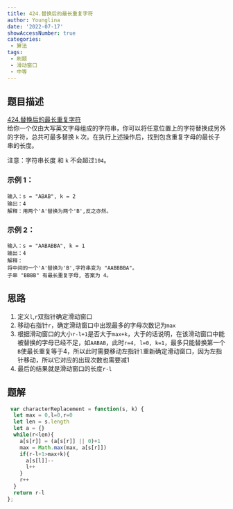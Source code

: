 ```yaml
---
title: 424.替换后的最长重复字符
author: Younglina
date: '2022-07-17'
showAccessNumber: true
categories:
 - 算法
tags:
 - 刷题
 - 滑动窗口
 - 中等
---
```

## 题目描述
[424.替换后的最长重复字符](https://leetcode-cn.com/problems/longest-repeating-character-replacement/)  
给你一个仅由大写英文字母组成的字符串，你可以将任意位置上的字符替换成另外的字符，总共可最多替换 `k` 次。在执行上述操作后，找到包含重复字母的最长子串的长度。

注意：字符串长度 和 `k` 不会超过`104`。

### 示例 1：
```
输入：s = "ABAB", k = 2
输出：4
解释：用两个'A'替换为两个'B',反之亦然。
```

### 示例 2：
```
输入：s = "AABABBA", k = 1
输出：4
解释：
将中间的一个'A'替换为'B',字符串变为 "AABBBBA"。
子串 "BBBB" 有最长重复字母, 答案为 4。
```

## 思路
1. 定义`l`,`r`双指针确定滑动窗口
2. 移动右指针`r`，确定滑动窗口中出现最多的字母次数记为`max`
3. 根据滑动窗口的大小`r-l+1`是否大于`max+k`，大于的话说明，在该滑动窗口中能被替换的字母已经不足，如`AABAB`，此时`r=4, l=0, k=1`，最多只能替换第一个`B`使最长重复等于4，所以此时需要移动左指针`l`重新确定滑动窗口，因为左指针移动，所以它对应的出现次数也需要减1
4. 最后的结果就是滑动窗口的长度`r-l`

## 题解
```javascript
 var characterReplacement = function(s, k) {
  let max = 0,l=0,r=0
  let len = s.length
  let a = {}
  while(r<len){
    a[s[r]] = (a[s[r]] || 0)+1
    max = Math.max(max, a[s[r]])
    if(r-l+1>max+k){
      a[s[l]]--
      l++
    }
    r++
  }
  return r-l
};
```
